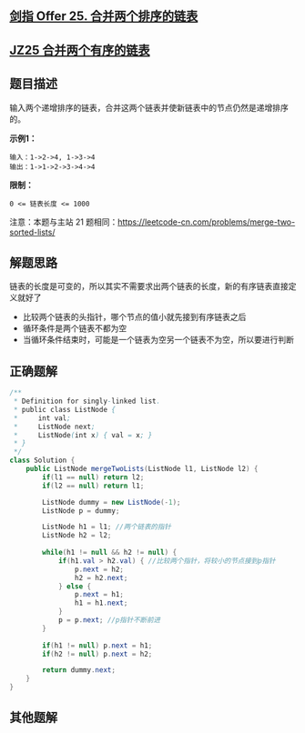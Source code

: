 

## [剑指 Offer 25. 合并两个排序的链表](https://leetcode.cn/problems/he-bing-liang-ge-pai-xu-de-lian-biao-lcof/)

## [JZ25 合并两个有序的链表](https://www.nowcoder.com/practice/d8b6b4358f774294a89de2a6ac4d9337?tpId=13&tqId=23267&ru=/exam/oj/ta&qru=/ta/coding-interviews/question-ranking&sourceUrl=%2Fexam%2Foj%2Fta%3Fpage%3D1%26tpId%3D13%26type%3D13)



## 题目描述

输入两个递增排序的链表，合并这两个链表并使新链表中的节点仍然是递增排序的。

**示例1：**

```
输入：1->2->4, 1->3->4
输出：1->1->2->3->4->4
```

**限制：**

```
0 <= 链表长度 <= 1000
```

注意：本题与主站 21 题相同：https://leetcode-cn.com/problems/merge-two-sorted-lists/





## 解题思路

链表的长度是可变的，所以其实不需要求出两个链表的长度，新的有序链表直接定义就好了

* 比较两个链表的头指针，哪个节点的值小就先接到有序链表之后
* 循环条件是两个链表不都为空
* 当循环条件结束时，可能是一个链表为空另一个链表不为空，所以要进行判断





## 正确题解

```java
/**
 * Definition for singly-linked list.
 * public class ListNode {
 *     int val;
 *     ListNode next;
 *     ListNode(int x) { val = x; }
 * }
 */
class Solution {
    public ListNode mergeTwoLists(ListNode l1, ListNode l2) {
        if(l1 == null) return l2;
        if(l2 == null) return l1;

        ListNode dummy = new ListNode(-1);
        ListNode p = dummy;

        ListNode h1 = l1; //两个链表的指针
        ListNode h2 = l2;
        
        while(h1 != null && h2 != null) {
            if(h1.val > h2.val) { //比较两个指针，将较小的节点接到p指针
                p.next = h2;
                h2 = h2.next;
            } else {
                p.next = h1;
                h1 = h1.next;
            }
            p = p.next; //p指针不断前进
        }
        
        if(h1 != null) p.next = h1;
        if(h2 != null) p.next = h2;

        return dummy.next;
    }
}
```





## 其他题解

